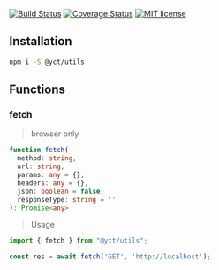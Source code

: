 [![Build Status](https://travis-ci.org/yc-typescript/utils.svg?branch=master)](https://travis-ci.org/yc-typescript/utils.svg?branch=master)
[![Coverage Status](https://coveralls.io/repos/github/yc-typescript/utils/badge.svg?branch=master)](https://coveralls.io/github/yc-typescript/utils?branch=master)
[![MIT license](http://img.shields.io/badge/license-MIT-brightgreen.svg)](http://opensource.org/licenses/MIT)


## Installation

```bash
npm i -S @yct/utils
```

## Functions

### fetch
> browser only
```ts
function fetch(
  method: string,
  url: string,
  params: any = {},
  headers: any = {},
  json: boolean = false,
  responseType: string = ''
): Promise<any>
```
> Usage
```ts
import { fetch } from "@yct/utils";

const res = await fetch('GET', 'http://localhost');
```

